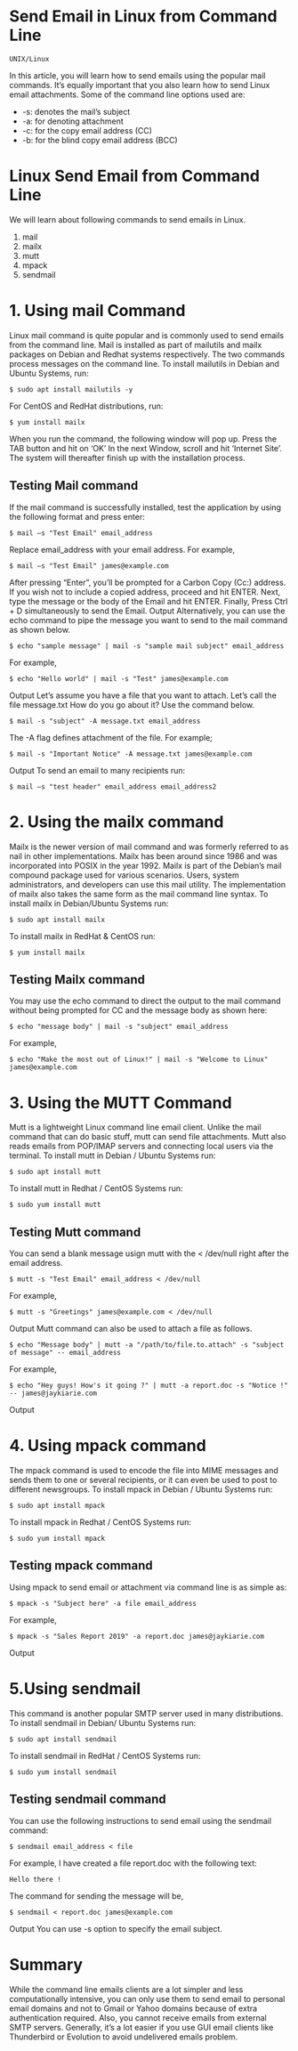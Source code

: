 # Send Email in Linux from Command Line

```UNIX/Linux```

In this article, you will learn how to send emails using the popular mail commands. It’s equally important that you also learn how to send Linux email attachments. Some of the command line options used are:


- -s: denotes the mail’s subject
- -a: for denoting attachment
- -c: for the copy email address (CC)
- -b: for the blind copy email address (BCC)

# Linux Send Email from Command Line


We will learn about following commands to send emails in Linux.


1. mail
2. mailx
3. mutt
4. mpack
5. sendmail

# 1. Using mail Command


Linux mail command is quite popular and is commonly used to send emails from the command line. Mail is installed as part of mailutils and mailx packages on Debian and Redhat systems respectively. The two commands process messages on the command line. To install mailutils in Debian and Ubuntu Systems, run:


```
$ sudo apt install mailutils -y

```


For CentOS and RedHat distributions, run:


```
$ yum install mailx

```


When you run the command, the following window will pop up. Press the TAB button and hit on ‘OK’  In the next Window, scroll and hit ‘Internet Site’.  The system will thereafter finish up with the installation process.


## Testing Mail command


If the mail command is successfully installed, test the application by using the following format and press enter:


```
$ mail –s "Test Email" email_address

```


Replace email_address with your email address. For example,


```
$ mail –s "Test Email" james@example.com

```


After pressing “Enter”, you’ll be prompted for a Carbon Copy (Cc:) address. If you wish not to include a copied address, proceed and hit ENTER. Next, type the message or the body of the Email and hit ENTER. Finally, Press Ctrl + D simultaneously to send the Email.  Output  Alternatively, you can use the echo command to pipe the message you want to send to the mail command as shown below.


```
$ echo "sample message" | mail -s "sample mail subject" email_address

```


For example,


```
$ echo "Hello world" | mail -s "Test" james@example.com

```


Output  Let’s assume you have a file that you want to attach. Let’s call the file message.txt How do you go about it? Use the command below.


```
$ mail -s "subject" -A message.txt email_address

```


The -A flag defines attachment of the file. For example;


```
$ mail -s "Important Notice" -A message.txt james@example.com

```


 Output  To send an email to many recipients run:


```
$ mail –s "test header" email_address email_address2

```


# 2. Using the mailx command


Mailx is the newer version of mail command and was formerly referred to as nail in other implementations. Mailx has been around since 1986 and was incorporated into POSIX in the year 1992. Mailx is part of the Debian’s mail compound package used for various scenarios. Users, system administrators, and developers can use this mail utility. The implementation of mailx also takes the same form as the mail command line syntax. To install mailx in Debian/Ubuntu Systems run:


```
$ sudo apt install mailx

```


To install mailx in RedHat & CentOS run:


```
$ yum install mailx

```


## Testing Mailx command


You may use the echo command to direct the output to the mail command without being prompted for CC and the message body as shown here:


```
$ echo "message body" | mail -s "subject" email_address

```


For example,


```
$ echo "Make the most out of Linux!" | mail -s "Welcome to Linux" james@example.com

```


# 3. Using the MUTT Command


Mutt is a lightweight Linux command line email client. Unlike the mail command that can do basic stuff, mutt can send file attachments. Mutt also reads emails from POP/IMAP servers and connecting local users via the terminal. To install mutt in Debian / Ubuntu Systems run:


```
$ sudo apt install mutt

```


To install mutt in Redhat / CentOS Systems run:


```
$ sudo yum install mutt

```


## Testing Mutt command


You can send a blank message usign mutt with the < /dev/null right after the email address.


```
$ mutt -s "Test Email" email_address < /dev/null 

```


For example,


```
$ mutt -s "Greetings" james@example.com < /dev/null 

```


Output  Mutt command can also be used to attach a file as follows.


```
$ echo "Message body" | mutt -a "/path/to/file.to.attach" -s "subject of message" -- email_address

```


For example,


```
$ echo "Hey guys! How's it going ?" | mutt -a report.doc -s "Notice !" -- james@jaykiarie.com

```


 Output 


# 4. Using mpack command


The mpack command is used to encode the file into MIME messages and sends them to one or several recipients, or it can even be used to post to different newsgroups. To install mpack in Debian / Ubuntu Systems run:


```
$ sudo apt install mpack 

```


To install mpack in Redhat / CentOS Systems run:


```
$ sudo yum install mpack

```


## Testing mpack command


Using mpack to send email or attachment via command line is as simple as:


```
$ mpack -s "Subject here" -a file email_address

```


For example,


```
$ mpack -s "Sales Report 2019" -a report.doc james@jaykiarie.com

```


 Output 


# 5.Using sendmail


This command is another popular SMTP server used in many distributions. To install sendmail in Debian/ Ubuntu Systems run:


```
$ sudo apt install sendmail

```


To install sendmail in RedHat / CentOS Systems run:


```
$ sudo yum install sendmail

```


## Testing sendmail command


You can use the following instructions to send email using the sendmail command:


```
$ sendmail email_address < file

```


For example, I have created a file report.doc with the following text:


```
Hello there !

```


The command for sending the message will be,


```
$ sendmail < report.doc james@example.com

```


Output  You can use -s option to specify the email subject.


# Summary


While the command line emails clients are a lot simpler and less computationally intensive, you can only use them to send email to personal email domains and not to Gmail or Yahoo domains because of extra authentication required. Also, you cannot receive emails from external SMTP servers. Generally, it’s a lot easier if you use GUI email clients like Thunderbird or Evolution to avoid undelivered emails problem.


